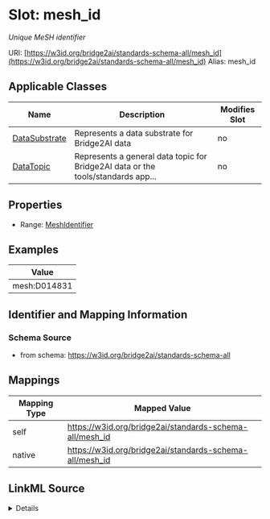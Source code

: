 

# Slot: mesh_id 


_Unique MeSH identifier_





URI: [https://w3id.org/bridge2ai/standards-schema-all/mesh_id](https://w3id.org/bridge2ai/standards-schema-all/mesh_id)
Alias: mesh_id

<!-- no inheritance hierarchy -->





## Applicable Classes

| Name | Description | Modifies Slot |
| --- | --- | --- |
| [DataSubstrate](DataSubstrate.md) | Represents a data substrate for Bridge2AI data |  no  |
| [DataTopic](DataTopic.md) | Represents a general data topic for Bridge2AI data or the tools/standards app... |  no  |







## Properties

* Range: [MeshIdentifier](MeshIdentifier.md)






## Examples

| Value |
| --- |
| mesh:D014831 |

## Identifier and Mapping Information







### Schema Source


* from schema: https://w3id.org/bridge2ai/standards-schema-all




## Mappings

| Mapping Type | Mapped Value |
| ---  | ---  |
| self | https://w3id.org/bridge2ai/standards-schema-all/mesh_id |
| native | https://w3id.org/bridge2ai/standards-schema-all/mesh_id |




## LinkML Source

<details>
```yaml
name: mesh_id
description: Unique MeSH identifier
examples:
- value: mesh:D014831
from_schema: https://w3id.org/bridge2ai/standards-schema-all
rank: 1000
values_from:
- mesh
alias: mesh_id
domain_of:
- DataSubstrate
- DataTopic
range: mesh_identifier

```
</details>